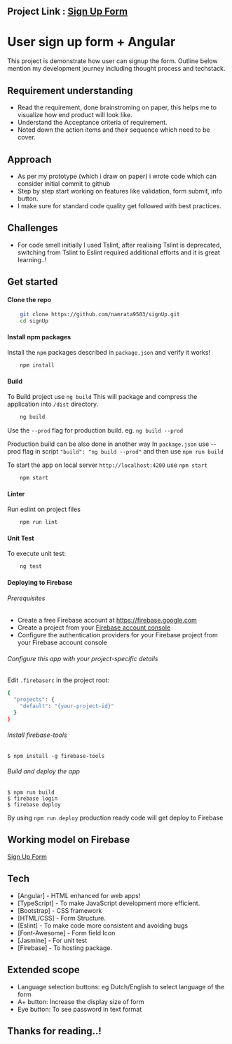 ## Project Link : [Sign Up Form](https://sign-up-application-7cb99.web.app/)

# User sign up form + Angular
 This project is demonstrate how user can signup the form.
 Outline below mention my development journey including thought process and techstack.

## Requirement understanding
  - Read the requirement, done brainstroming on paper, this helps me to visualize how end product will look like.
  - Understand the Acceptance criteria of requirement.
  - Noted down the action items and their sequence which need to be cover.

## Approach
 - As per my prototype (which i draw on paper) i wrote code which can consider initial commit to github
 - Step by step start working on features like validation, form submit, info button.
 - I make sure for standard code quality get followed with best practices.

## Challenges
- For code smell initially I used Tslint, after realising Tslint is deprecated, switching from Tslint to Eslint required additional efforts and it is great learning..!

## Get started

 #### Clone the repo
```sh
    git clone https://github.com/namrata9503/signUp.git
    cd signUp
```
 #### Install npm packages
 Install the `npm` packages described in `package.json` and verify it works!
```sh
    npm install
```

 #### Build
To Build project use `ng build`
This will package and compress the application into  `/dist` directory.
```sh
    ng build
```
Use the `--prod` flag for production build. eg. `ng build --prod`

Production build can be also done in another way
In `package.json` use --prod flag in script `"build": "ng build --prod"` and then use `npm run build`


To start the app on local server `http://localhost:4200` use `npm start`
```sh
    npm start
```


#### Linter
Run eslint on project files
```sh
    npm run lint
```
#### Unit Test
To execute unit test:
```sh
    ng test
```

#### Deploying to Firebase
###### Prerequisites
- Create a free Firebase account at https://firebase.google.com
- Create a project from your [Firebase account console](https://console.firebase.google.com)
- Configure the authentication providers for your Firebase project from your Firebase account console

###### Configure this app with your project-specific details
Edit `.firebaserc` in the project root:
```sh
{
  "projects": {
    "default": "{your-project-id}"
  }
}
```

###### Install firebase-tools
```shell
$ npm install -g firebase-tools
```

###### Build and deploy the app
```shell
$ npm run build
$ firebase login
$ firebase deploy
```

By using `npm run deploy` production ready code will get deploy to Firebase

## Working model on Firebase
 [Sign Up Form](https://sign-up-application-7cb99.web.app/)
 
## Tech

- [Angular] - HTML enhanced for web apps!
- [TypeScript] - To make JavaScript development more efficient.
- [Bootstrap] - CSS framework
- [HTML/CSS] - Form Structure.
- [Eslint] - To make code more consistent and avoiding bugs
- [Font-Awesome] - Form field Icon
- [Jasmine] - For unit test
- [Firebase] - To hosting package.

## Extended scope
-  Language selection buttons: eg Dutch/English to select language of the form
-  A+ button: Increase the display size of form
-  Eye button: To see password in text format

## Thanks for reading..!
